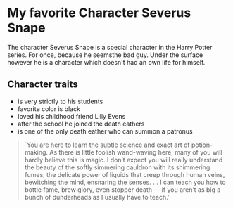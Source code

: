 # My favorite Character Severus Snape

The character Severus Snape is a special character in the Harry Potter series. For once, because he seemsthe bad guy.
Under the surface however he is a character which doesn't had an own life for himself.

## Character traits
* is very strictly to his students
* favorite color is black
* loved his childhood friend Lilly Evens
* after the school he joined the death eathers
* is one of the only death eather who can summon a patronus


 > ´You are here to learn the subtle science and exact art of potion-making.
 > As there is little foolish wand-waving here, many of you will hardly believe this is magic.
 > I don’t expect you will really understand the beauty of the softly simmering cauldron with its shimmering fumes,
 > the delicate power of liquids that creep through human veins, bewitching the mind, ensnaring the senses. . .
 > I can teach you how to bottle fame, brew glory, even stopper death — 
 > if you aren’t as big a bunch of dunderheads as I usually have to teach.'